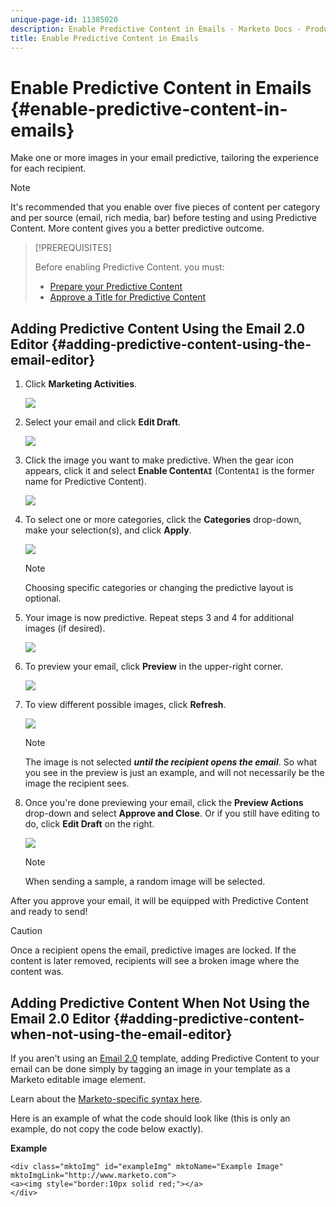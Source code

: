 ```yaml
---
unique-page-id: 11385020
description: Enable Predictive Content in Emails - Marketo Docs - Product Documentation
title: Enable Predictive Content in Emails
---
```


# Enable Predictive Content in Emails {#enable-predictive-content-in-emails}

Make one or more images in your email predictive, tailoring the experience for each recipient.

>[!NOTE]
>
>It's recommended that you enable over five pieces of content per category and per source (email, rich media, bar) before testing and using Predictive Content. More content gives you a better predictive outcome.

>[!PREREQUISITES]
>
>Before enabling Predictive Content. you must:
>
>* [Prepare your Predictive Content](/help/marketo/product-docs/predictive-content/working-with-predictive-content/edit-predictive-content-for-emails.md)
>* [Approve a Title for Predictive Content](/help/marketo/product-docs/predictive-content/working-with-all-content/approve-a-title-for-predictive-content.md)

## Adding Predictive Content Using the Email 2.0 Editor {#adding-predictive-content-using-the-email-editor}

1. Click **Marketing Activities**.

   ![](assets/one.png)

1. Select your email and click **Edit Draft**.

   ![](assets/two.png)

1. Click the image you want to make predictive. When the gear icon appears, click it and select **Enable Content`AI`** (Content`AI` is the former name for Predictive Content).

   ![](assets/three.png)

1. To select one or more categories, click the **Categories** drop-down, make your selection(s), and click **Apply**.

   ![](assets/four.png)

   >[!NOTE]
   >
   >Choosing specific categories or changing the predictive layout is optional.

1. Your image is now predictive. Repeat steps 3 and 4 for additional images (if desired).

   ![](assets/five.png)

1. To preview your email, click **Preview** in the upper-right corner.

   ![](assets/six.png)

1. To view different possible images, click **Refresh**.

   ![](assets/seven.png)

   >[!NOTE]
   >
   >The image is not selected **_until the recipient opens the email_**. So what you see in the preview is just an example, and will not necessarily be the image the recipient sees.

1. Once you're done previewing your email, click the **Preview Actions** drop-down and select **Approve and Close**. Or if you still have editing to do, click **Edit Draft** on the right.

   ![](assets/eight.png)

   >[!NOTE]
   >
   >When sending a sample, a random image will be selected.

After you approve your email, it will be equipped with Predictive Content and ready to send!

>[!CAUTION]
>
>Once a recipient opens the email, predictive images are locked. If the content is later removed, recipients will see a broken image where the content was.

## Adding Predictive Content When Not Using the Email 2.0 Editor {#adding-predictive-content-when-not-using-the-email-editor}

If you aren't using an [Email 2.0](/help/marketo/product-docs/email-marketing/general/email-editor-2/email-editor-v2-0-overview.md) template, adding Predictive Content to your email can be done simply by tagging an image in your template as a Marketo editable image element.  
  
Learn about the [Marketo-specific syntax here](/help/marketo/product-docs/email-marketing/general/email-editor-2/email-template-syntax.md#elements).
  
Here is an example of what the code should look like (this is only an example, do not copy the code below exactly).

**Example**

```example
<div class="mktoImg" id="exampleImg" mktoName="Example Image" mktoImgLink="http://www.marketo.com">  
<a><img style="border:10px solid red;"></a>  
</div>
```
